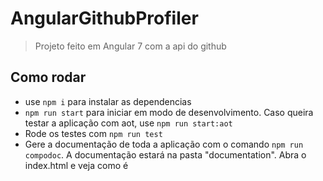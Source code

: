 # AngularGithubProfiler
> Projeto feito em Angular 7 com a api do github

## Como rodar
- use ```npm i``` para instalar as dependencias
- ```npm run start``` para iniciar em modo de desenvolvimento. Caso queira testar a aplicação com aot, use ```npm run start:aot```
- Rode os testes com ```npm run test```
- Gere a documentação de toda a aplicação com o comando ```npm run compodoc```. A documentação estará na pasta "documentation". Abra o index.html e veja como é
